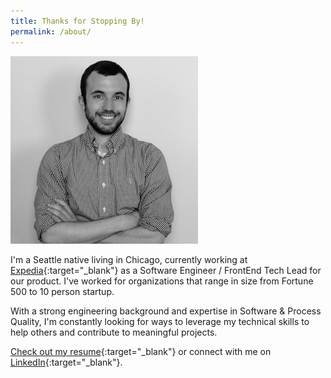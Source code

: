 ```yaml
---
title: Thanks for Stopping By!
permalink: /about/
---
```


<img id="brian" class="img-circle" src="/images/brian.jpg" />

I'm a Seattle native living in Chicago, currently working at [Expedia][expedia]{:target="_blank"} as a Software Engineer / FrontEnd Tech Lead for our product. I've worked for organizations that range in size from Fortune 500 to 10 person startup.

With a strong engineering background and expertise in Software & Process Quality, I'm constantly looking for ways to leverage my technical skills to help others and contribute to meaningful projects.

[Check out my resume][resume]{:target="_blank"} or connect with me on [LinkedIn][linkedin]{:target="_blank"}.

[expedia]: https://www.expedia.com
[linkedin]: https://www.linkedin.com/in/bambielli
[resume]: /downloads/Brian-Ambielli-Resume.pdf

